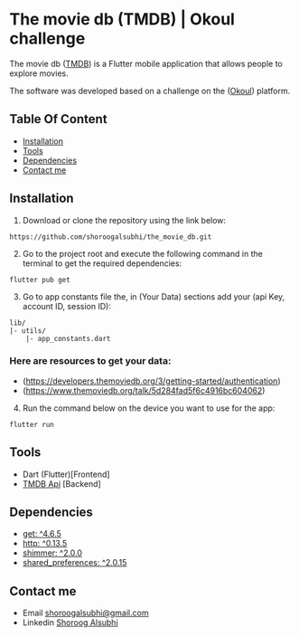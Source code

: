 # The movie db (TMDB) | Okoul challenge

The movie db ([TMDB](https://www.themoviedb.org/)) is a Flutter mobile application that allows people to explore movies.

The software was developed based on a challenge on the ([Okoul](https://www.okoul.com/challenges/Movie%20App%20%F0%9F%8E%A5)) platform.

## Table Of Content
  - [Installation](#installation)
  - [Tools](#tools)
  - [Dependencies](#dependencies)
  - [Contact me](#contact-me)


## Installation

1. Download or clone the repository using the link below:
```
https://github.com/shoroogalsubhi/the_movie_db.git
```

2. Go to the project root and execute the following command in the terminal to get the required dependencies:
```
flutter pub get
```

3. Go to app constants file the, in (Your Data) sections add your (api Key, account ID, session ID):
```
lib/
|- utils/
    |- app_constants.dart
```
### Here are resources to get your data:
- (https://developers.themoviedb.org/3/getting-started/authentication)
- (https://www.themoviedb.org/talk/5d284fad5f6c4916bc604062)

4. Run the command below on the device you want to use for the app:
```
flutter run
```
## Tools
- Dart (Flutter)[Frontend]
- [TMDB Api](https://developers.themoviedb.org/3) [Backend]

## Dependencies
 - [get: ^4.6.5](https://pub.dev/packages/get)
 - [http: ^0.13.5](https://pub.dev/packages/http)
 - [shimmer: ^2.0.0](https://pub.dev/packages/shimmer)
 - [shared_preferences: ^2.0.15](https://pub.dev/packages/shared_preferences)

## Contact me
   - Email shoroogalsubhi@gmail.com
   - Linkedin [Shoroog Alsubhi](https://www.linkedin.com/in/shoroogalsubhi/)

